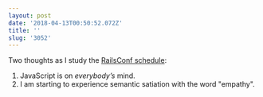 ```yaml
---
layout: post
date: '2018-04-13T00:50:52.072Z'
title: ''
slug: '3052'
---
```

Two thoughts as I study the [RailsConf schedule](https://railsconf.com/schedule):

1. JavaScript is on *everybody’s* mind.
2. I am starting to experience semantic satiation with the word "empathy".
